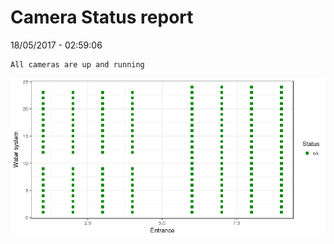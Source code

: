Camera Status report
================
18/05/2017 - 02:59:06

    All cameras are up and running

![](camreport_files/figure-markdown_github/unnamed-chunk-2-1.png)
